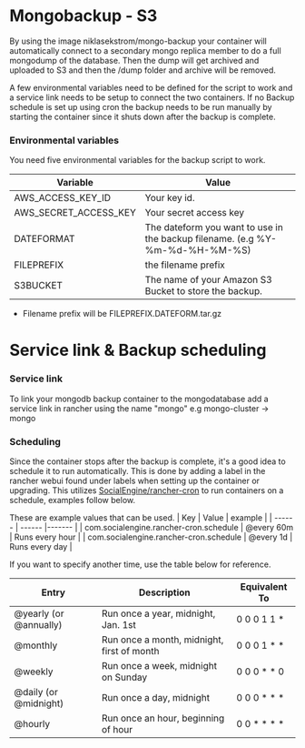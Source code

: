 # Mongobackup - S3

By using the image niklasekstrom/mongo-backup your container will automatically connect to a secondary mongo replica member to do a full mongodump of the database. Then the dump will get archived and uploaded to S3 and then the /dump folder and archive will be removed.

A few environmental variables need to be defined for the script to work and a service link needs to be setup to connect the two containers. If no Backup schedule is set up using cron the backup needs to be run manually by starting the container since it shuts down after the backup is complete.

### Environmental variables

You need five environmental variables for the backup script to work.

| Variable | Value |
| ------ | ------ |
| AWS_ACCESS_KEY_ID | Your key id. |
| AWS_SECRET_ACCESS_KEY | Your secret access key |
| DATEFORMAT | The dateform you want to use in the backup filename. (e.g %Y-%m-%d-%H-%M-%S) |
| FILEPREFIX | the filename prefix |
| S3BUCKET | The name of your Amazon S3 Bucket to store the backup. |
 - Filename prefix will be FILEPREFIX.DATEFORM.tar.gz


# Service link & Backup scheduling

### Service link
To link your mongodb backup container to the mongodatabase add a service link in rancher using the name "mongo" e.g mongo-cluster -> mongo

### Scheduling
Since the container stops after the backup is complete, it's a good idea to schedule it to run automatically. This is done by adding a label in the rancher webui found under labels when setting up the container or upgrading. This utilizes  [SocialEngine/rancher-cron](https://github.com/SocialEngine/rancher-cron) to run containers on a schedule, examples follow below.

These are example values that can be used.
| Key | Value | example |
| ------ | ------ |------- |
| com.socialengine.rancher-cron.schedule | @every 60m | Runs every hour |
| com.socialengine.rancher-cron.schedule | @every 1d | Runs every day |

If you want to specify another time, use the table below for reference.

Entry                  | Description                                | Equivalent To
-----                  | -----------                                | -------------
@yearly (or @annually) | Run once a year, midnight, Jan. 1st        | 0 0 0 1 1 *
@monthly               | Run once a month, midnight, first of month | 0 0 0 1 * *
@weekly                | Run once a week, midnight on Sunday        | 0 0 0 * * 0
@daily (or @midnight)  | Run once a day, midnight                   | 0 0 0 * * *
@hourly                | Run once an hour, beginning of hour        | 0 0 * * * *
